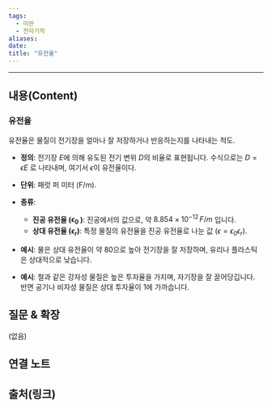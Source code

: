 ```yaml
---
tags:
  - 미완
  - 전자기학
aliases: 
date:
title: "유전율"
---
```


---

## 내용(Content)

### 유전율

유전율은 물질이 전기장을 얼마나 잘 저장하거나 반응하는지를 나타내는 척도.

  

- **정의**: 전기장 $E$에 의해 유도된 전기 변위 $D$의 비율로 표현됩니다. 수식으로는 $D = \epsilon E$ 로 나타내며, 여기서 $\epsilon$이 유전율이다.
  
- **단위**: 패럿 퍼 미터 (F/m).
  
- **종류**:  
    - **진공 유전율 ($\epsilon_0$ ​)**: 진공에서의 값으로, 약 $8.854 \times 10^{-12} \, F/m$ 입니다.
    - **상대 유전율 ($\epsilon_r$)**: 특정 물질의 유전율을 진공 유전율로 나눈 값 ($\epsilon = \epsilon_0 \epsilon_r$​).
    
- **예시**: 물은 상대 유전율이 약 80으로 높아 전기장을 잘 저장하며, 유리나 플라스틱은 상대적으로 낮습니다.
- **예시**: 철과 같은 강자성 물질은 높은 투자율을 가지며, 자기장을 잘 끌어당깁니다. 반면 공기나 비자성 물질은 상대 투자율이 1에 가까습니다.

## 질문 & 확장

(없음)

## 연결 노트

## 출처(링크)





